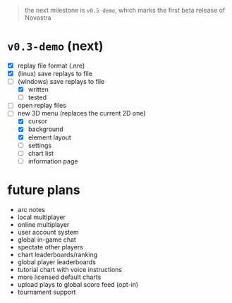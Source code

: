 > the next milestone is `v0.5-demo`, which marks the first beta release of Novastra

# `v0.3-demo` (next)
- [x] replay file format (.nre)
- [x] (linux) save replays to file
- [ ] (windows) save replays to file
  - [x] written
  - [ ] tested
- [ ] open replay files
- [ ] new 3D menu (replaces the current 2D one)
  - [x] cursor
  - [x] background
  - [x] element layout
  - [ ] settings
  - [ ] chart list
  - [ ] information page

# future plans
- arc notes
- local multiplayer
- online multiplayer
- user account system
- global in-game chat
- spectate other players
- chart leaderboards/ranking
- global player leaderboards
- tutorial chart with voice instructions
- more licensed default charts
- upload plays to global score feed (opt-in)
- tournament support
